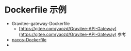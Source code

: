 # Dockerfile 示例
- Gravitee-gateway-Dockerfile
    - [https://gitee.com/yaozd/Gravitee-API-Gateway](https://gitee.com/yaozd/Gravitee-API-Gateway) 参考
- [nacos-Dockerfile](https://github.com/nacos-group/nacos-docker)
- []()